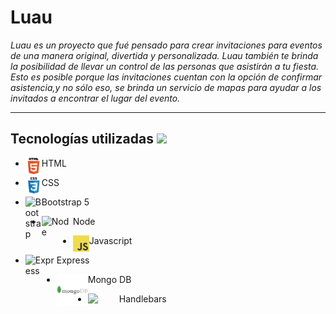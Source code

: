 # Luau 
_Luau es un proyecto que fué pensado para crear invitaciones para eventos de una manera original, divertida y personalizada._
_Luau también te brinda la posibilidad de llevar un control de las personas que asistirán a tu fiesta. Esto es posible_
_porque las invitaciones cuentan con la opción de confirmar asistencia,y no sólo eso, se brinda un servicio de mapas para_
_ayudar a los invitados a encontrar el lugar del evento._

---
## Tecnologías utilizadas <img src="https://media.giphy.com/media/WUlplcMpOCEmTGBtBW/giphy.gif" width="30">

 - HTML <img align="left" alt="HTML5" width="26px" src="https://raw.githubusercontent.com/github/explore/80688e429a7d4ef2fca1e82350fe8e3517d3494d/topics/html/html.png" />
 
- CSS <img align="left" alt="CSS3" width="26px" src="https://raw.githubusercontent.com/github/explore/80688e429a7d4ef2fca1e82350fe8e3517d3494d/topics/css/css.png" />

- Bootstrap 5 <img align="left" alt="Bootstrap" width="26px" src="https://blog.baehost.com/wp-content/uploads/2017/12/bootstrap.png" />

- Node <img align="left" alt="Node" width="50px" src="https://www.kindpng.com/picc/m/698-6987964_built-on-node-node-js-icon-png-transparent.png" />

- Javascript <img align="left" alt="JavaScript" width="26px" src="https://raw.githubusercontent.com/github/explore/80688e429a7d4ef2fca1e82350fe8e3517d3494d/topics/javascript/javascript.png" />

- Express <img align="left" alt="Express" width="50px" src="https://e7.pngegg.com/pngimages/545/451/png-clipart-node-js-express-js-javascript-solution-stack-web-application-others-angle-text.png" />

- Mongo DB <img align="left" alt="MongoDB" width="50px" src="https://raw.githubusercontent.com/github/explore/80688e429a7d4ef2fca1e82350fe8e3517d3494d/topics/mongodb/mongodb.png" />

- Handlebars <img align="left" alr="Handlebars" width="50px" src="https://i0.wp.com/blog.fossasia.org/wp-content/uploads/2017/07/handlebars-js.png?fit=500%2C500&ssl=1" />
